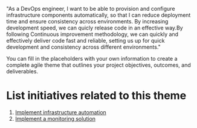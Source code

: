 "As a DevOps engineer, I want to be able to provision and configure infrastructure components automatically, 
so that I can reduce deployment time and ensure consistency across environments. By increasing development speed,
we can quicly release code in an effective way.By following Continuous improvement methodology, we can quickly and 
effectively deliver code fast and reliable, setting us up for quick development and consistency across different 
environments."

You can fill in the placeholders with your own information to create a complete agile theme that outlines your project objectives, outcomes, and deliverables.


# List initiatives related to this theme
1. [Implement infrastructure automation](../Initiatives/initiative1_template.md)
2. [Implement a monitoring solution](documentation/theme_1/Initiatives/initiative2_template.md)
